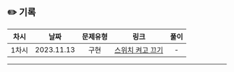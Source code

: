 ## ✏️ 기록   

| 차시 |    날짜    | 문제유형 | 링크 | 풀이 |
|:----:|:---------:|:----:|:-----:|:----:|
| 1차시 | 2023.11.13 | 구현 | [스위치 켜고 끄기](https://www.acmicpc.net/problem/1244) | - |
---
